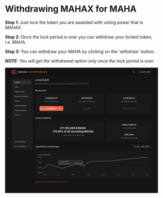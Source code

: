 # Withdrawing MAHAX for MAHA

**Step 1:** Just lock the token you are awarded with voting power that is MAHAX.

**Step 2:** Once the lock period is over you can withdraw your locked token, i.e. MAHA.

**Step 3:** You can withdraw your MAHA by clicking on the 'withdraw' button.&#x20;



_**NOTE**: You will get the withdrawal option only once the lock period is over._&#x20;

![Withdraw button](../../.gitbook/assets/Dekstop.png)

